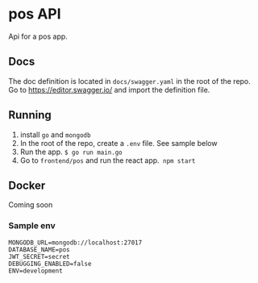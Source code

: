 # pos API

Api for a pos app.

## Docs

The doc definition is located in `docs/swagger.yaml` in the root of the repo.  
Go to https://editor.swagger.io/ and import the definition file.

## Running

1. install `go` and `mongodb`
2. In the root of the repo, create a `.env` file. See sample below
3. Run the app. `$ go run main.go`
4. Go to `frontend/pos` and run the react app.` npm start`

## Docker
Coming soon

### Sample env
```env
MONGODB_URL=mongodb://localhost:27017
DATABASE_NAME=pos
JWT_SECRET=secret
DEBUGGING_ENABLED=false
ENV=development
```
